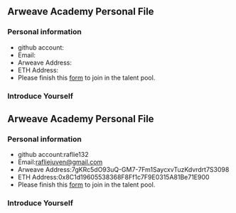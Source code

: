 ## Arweave Academy Personal File

### Personal information

- github account:
- Email:
- Arweave Address:
- ETH Address:
- Please finish this [form](https://docs.google.com/forms/d/e/1FAIpQLSfWA5fIIcBgmRppm3jNz5vmf9Mai_QMVil-2pO4r7YKn_Zhtw/viewform?usp=sf_link) to join in the talent pool.

### Introduce Yourself
## Arweave Academy Personal File

### Personal information

- github account:raflie132
- Email:rafliejuven@gmail.com
- Arweave Address:7gKRc5dO93uQ-GM7-7Fm1SaycxvTuzKdvrdrt7S3098
- ETH Address:0x8C1d19605538368F8Ff1c7F9E0315A81Be71E900
- Please finish this [form](https://docs.google.com/forms/d/e/1FAIpQLSfWA5fIIcBgmRppm3jNz5vmf9Mai_QMVil-2pO4r7YKn_Zhtw/viewform?usp=sf_link) to join in the talent pool.

### Introduce Yourself
